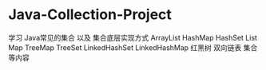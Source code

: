 # Java-Collection-Project
学习 Java常见的集合 以及 集合底层实现方式 ArrayList HashMap HashSet List Map TreeMap TreeSet LinkedHashSet LinkedHashMap 红黑树 双向链表 集合等内容
